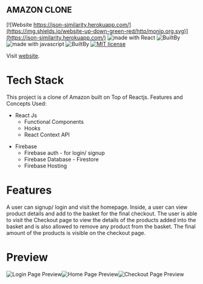 ## AMAZON CLONE

[![Website https://json-similarity.herokuapp.com/](https://img.shields.io/website-up-down-green-red/http/monip.org.svg)](https://json-similarity.herokuapp.com/) <img src="https://img.shields.io/badge/made%20with-react-red.svg" alt="made with React"> ![BuiltBy](https://img.shields.io/badge/React-Lovers-black.svg "img.shields.io") <img src="https://img.shields.io/badge/made%20with-javascript-blue.svg" alt="made with javascript"> ![BuiltBy](https://img.shields.io/badge/Javascript-Lovers-black.svg "img.shields.io") [![MIT license](http://img.shields.io/badge/license-MIT-brightgreen.svg)](http://opensource.org/licenses/MIT)

Visit [website](https://clone-793c4.web.app/).

# Tech Stack

This project is a clone of Amazon built on Top of Reactjs.
Features and Concepts Used:

- React Js
  - Functional Components
  - Hooks
  - React Context API

* Firebase
  - Firebase auth - for login/ signup
  - Firebase Database - Firestore
  - Firebase Hosting

# Features

A user can signup/ login and visit the homepage. Inside, a user can view product details and add to the basket for the final checkout. The user is able to visit the Checkout page to view the details of the products added into the basket and is also allowed to remove any product from the basket. The final amount of the products is visible on the checkout page.

# Preview

![Login Page Preview](https://i.ibb.co/ZNKjKzX/2.png)![Home Page Preview](https://i.ibb.co/B632rLC/1.png)![Checkout Page Preview](https://i.ibb.co/44bv7v4/3.png)
